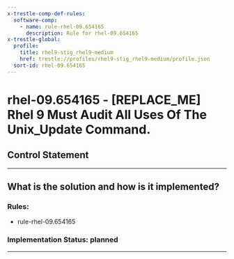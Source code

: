 ```yaml
---
x-trestle-comp-def-rules:
  software-comp:
    - name: rule-rhel-09.654165
      description: Rule for rhel-09.654165
x-trestle-global:
  profile:
    title: rhel9-stig_rhel9-medium
    href: trestle://profiles/rhel9-stig_rhel9-medium/profile.json
  sort-id: rhel-09.654165
---
```


# rhel-09.654165 - \[REPLACE_ME\] Rhel 9 Must Audit All Uses Of The Unix_Update Command.

## Control Statement

______________________________________________________________________

## What is the solution and how is it implemented?

<!-- For implementation status enter one of: implemented, partial, planned, alternative, not-applicable -->

<!-- Note that the list of rules under ### Rules: is read-only and changes will not be captured after assembly to JSON -->

<!-- Add control implementation description here for control: rhel-09.654165 -->

### Rules:

  - rule-rhel-09.654165

### Implementation Status: planned

______________________________________________________________________
